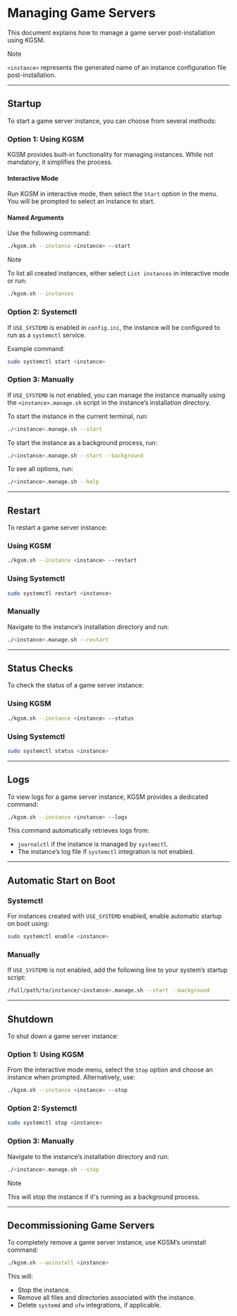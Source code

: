 # Managing Game Servers

This document explains how to manage a game server post-installation using KGSM.

> [!NOTE]
> `<instance>` represents the generated name of an instance configuration file post-installation.

---

## Startup

To start a game server instance, you can choose from several methods:

### Option 1: Using KGSM

KGSM provides built-in functionality for managing instances. While not mandatory, it simplifies the process.

#### Interactive Mode

Run KGSM in interactive mode, then select the `Start` option in the menu. You will be prompted to select an instance to start.

#### Named Arguments

Use the following command:

```sh
./kgsm.sh --instance <instance> --start
```

> [!NOTE]
> To list all created instances, either select `List instances` in interactive mode or run:
>
> ```sh
> ./kgsm.sh --instances
> ```

### Option 2: Systemctl

If `USE_SYSTEMD` is enabled in `config.ini`, the instance will be configured to run as a `systemctl` service.

Example command:

```sh
sudo systemctl start <instance>
```

### Option 3: Manually

If `USE_SYSTEMD` is not enabled, you can manage the instance manually using the `<instance>.manage.sh` script in the instance’s installation directory.

To start the instance in the current terminal, run:

```sh
./<instance>.manage.sh --start
```

To start the instance as a background process, run:

```sh
./<instance>.manage.sh --start --background
```

To see all options, run:

```sh
./<instance>.manage.sh --help
```

---

## Restart

To restart a game server instance:

### Using KGSM

```sh
./kgsm.sh --instance <instance> --restart
```

### Using Systemctl

```sh
sudo systemctl restart <instance>
```

### Manually

Navigate to the instance’s installation directory and run:

```sh
./<instance>.manage.sh --restart
```

---

## Status Checks

To check the status of a game server instance:

### Using KGSM

```sh
./kgsm.sh --instance <instance> --status
```

### Using Systemctl

```sh
sudo systemctl status <instance>
```

---

## Logs

To view logs for a game server instance, KGSM provides a dedicated command:

```sh
./kgsm.sh --instance <instance> --logs
```

This command automatically retrieves logs from:

- `journalctl` if the instance is managed by `systemctl`.
- The instance’s log file if `systemctl` integration is not enabled.

---

## Automatic Start on Boot

### Systemctl

For instances created with `USE_SYSTEMD` enabled, enable automatic startup on boot using:

```sh
sudo systemctl enable <instance>
```

### Manually

If `USE_SYSTEMD` is not enabled, add the following line to your system’s startup script:

```sh
/full/path/to/instance/<instance>.manage.sh --start --background
```

---

## Shutdown

To shut down a game server instance:

### Option 1: Using KGSM

From the interactive mode menu, select the `Stop` option and choose an instance when prompted. Alternatively, use:

```sh
./kgsm.sh --instance <instance> --stop
```

### Option 2: Systemctl

```sh
sudo systemctl stop <instance>
```

### Option 3: Manually

Navigate to the instance’s installation directory and run:

```sh
./<instance>.manage.sh --stop
```

> [!NOTE]
> This will stop the instance if it's running as a background process.

---

## Decommissioning Game Servers

To completely remove a game server instance, use KGSM’s uninstall command:

```sh
./kgsm.sh --uninstall <instance>
```

This will:

- Stop the instance.
- Remove all files and directories associated with the instance.
- Delete `systemd` and `ufw` integrations, if applicable.


